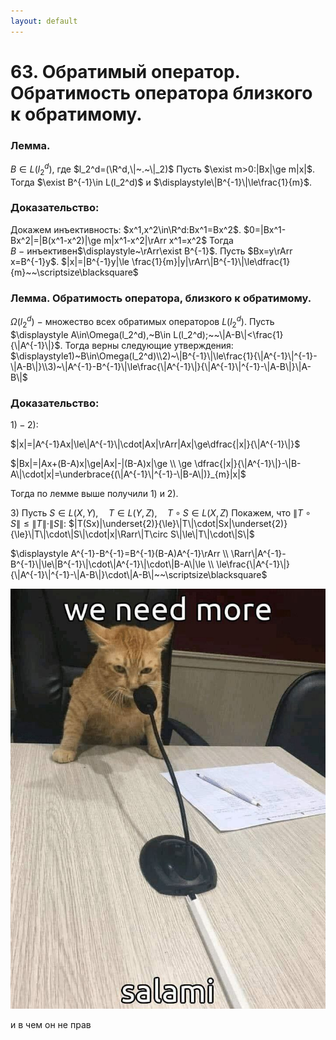 ```yaml
---
layout: default
---
```

# 63. Обратимый оператор. Обратимость оператора близкого к обратимому.

### Лемма.
$B\in L(l_2^d)$, где $l_2^d=(\R^d,\|~.~\|_2)$
Пусть $\exist m>0:|Bx|\ge m|x|$.
Тогда $\exist B^{-1}\in L(l_2^d)$ и $\displaystyle\|B^{-1}\|\le\frac{1}{m}$.

### Доказательство:
Докажем инъективность: $x^1,x^2\in\R^d:Bx^1=Bx^2$. 
$0=|Bx^1-Bx^2|=|B(x^1-x^2)|\ge m|x^1-x^2|\rArr x^1=x^2$
Тогда $B~-~$инъективен$\displaystyle~\rArr\exist B^{-1}$.
Пусть $Bx=y\rArr x=B^{-1}y$.
$|x|=|B^{-1}y|\le \frac{1}{m}|y|\rArr\|B^{-1}\|\le\dfrac{1}{m}~~\scriptsize\blacksquare$

### Лемма. Обратимость оператора, близкого к обратимому.
$\Omega(l_2^d)~-~$множество всех обратимых операторов $L(l_2^d).$
Пусть $\displaystyle A\in\Omega(l_2^d),~B\in L(l_2^d);~~\|A-B\|<\frac{1}{\|A^{-1}\|}$.
Тогда верны следующие утверждения:
$\displaystyle1)~B\in\Omega(l_2^d)\\2)~\|B^{-1}\|\le\frac{1}{\|A^{-1}\|^{-1}-\|A-B\|}\\3)~\|A^{-1}-B^{-1}\|\le\frac{\|A^{-1}\|}{\|A^{-1}\|^{-1}-\|A-B\|}\|A-B\|$

### Доказательство:
$\displaystyle1)-2):$

$|x|=|A^{-1}Ax|\le\|A^{-1}\|\cdot|Ax|\rArr|Ax|\ge\dfrac{|x|}{\|A^{-1}\|}$

$|Bx|=|Ax+(B-A)x|\ge|Ax|-|(B-A)x|\ge
\\
\ge \dfrac{|x|}{\|A^{-1}\|}-\|B-A\|\cdot|x|=\underbrace{(\|A^{-1}\|^{-1}-\|B-A\|)}_{m}|x|$

Тогда по лемме выше получили $1)$ и $2)$.

$3)~$Пусть $S\in L(X,Y),\quad T\in L(Y,Z), \quad T\circ S\in L(X,Z)$
Покажем, что $\|T\circ S\|\le\|T\|\cdot\|S\|:$
$|T(Sx)|\underset{2)}{\le}\|T\|\cdot|Sx|\underset{2)}{\le}\|T\|\cdot\|S\|\cdot|x|\Rarr\|T\circ S\|\le\|T\|\cdot\|S\|$

$\displaystyle A^{-1}-B^{-1}=B^{-1}(B-A)A^{-1}\rArr
\\
\Rarr\|A^{-1}-B^{-1}\|\le\|B^{-1}\|\cdot\|A^{-1}\|\cdot\|B-A\|\le
\\
\le\frac{\|A^{-1}\|}{\|A^{-1}\|^{-1}-\|A-B\|}\cdot\|A-B\|~~\scriptsize\blacksquare$

![Untitled](sem2/notes/analysis/exam/63/Untitled.png)

и в чем он не прав